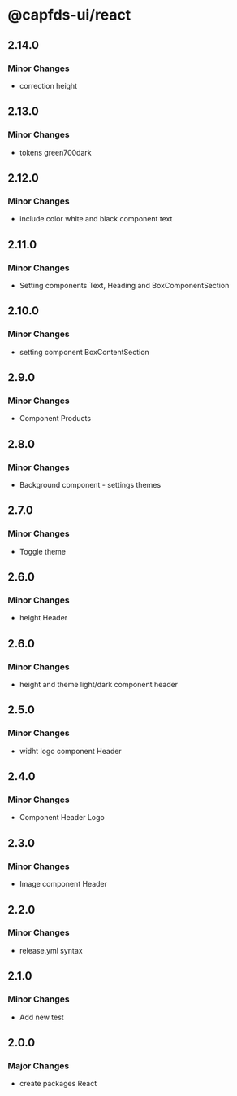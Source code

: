 # @capfds-ui/react

## 2.14.0

### Minor Changes

- correction height

## 2.13.0

### Minor Changes

- tokens green700dark

## 2.12.0

### Minor Changes

- include color white and black component text

## 2.11.0

### Minor Changes

- Setting components Text, Heading and BoxComponentSection

## 2.10.0

### Minor Changes

- setting component BoxContentSection

## 2.9.0

### Minor Changes

- Component Products

## 2.8.0

### Minor Changes

- Background component - settings themes

## 2.7.0

### Minor Changes

- Toggle theme

## 2.6.0

### Minor Changes

- height Header

## 2.6.0

### Minor Changes

- height and theme light/dark component header

## 2.5.0

### Minor Changes

- widht logo component Header

## 2.4.0

### Minor Changes

- Component Header Logo

## 2.3.0

### Minor Changes

- Image component Header

## 2.2.0

### Minor Changes

- release.yml syntax

## 2.1.0

### Minor Changes

- Add new test

## 2.0.0

### Major Changes

- create packages React
